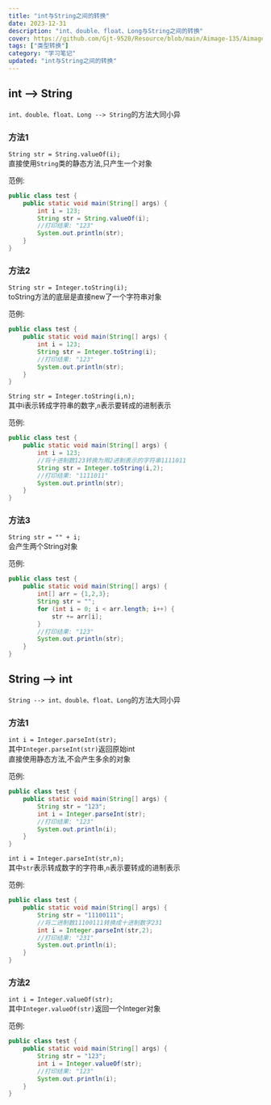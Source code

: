 ```yaml
---
title: "int与String之间的转换"
date: 2023-12-31
description: "int、double、float、Long与String之间的转换"
cover: https://github.com/Gjt-9520/Resource/blob/main/Aimage-135/Aimage83.jpg?raw=true
tags: ["类型转换"]
category: "学习笔记"
updated: "int与String之间的转换"
---
```


## int --> String

`int、double、float、Long --> String`的方法大同小异    

### 方法1

`String str = String.valueOf(i);`    
直接使用`String`类的静态方法,只产生一个对象   

范例: 

```java
public class test {
    public static void main(String[] args) {
        int i = 123;
        String str = String.valueOf(i);
        //打印结果: "123"
        System.out.println(str);
    }
}
```

### 方法2

`String str = Integer.toString(i);`   
toString方法的底层是直接new了一个字符串对象    

范例: 

```java
public class test {
    public static void main(String[] args) {
        int i = 123;
        String str = Integer.toString(i);
        //打印结果: "123"
        System.out.println(str);
    }
}
```

`String str = Integer.toString(i,n);`   
其中i表示转成字符串的数字,`n`表示要转成的进制表示    

范例: 

```java
public class test {
    public static void main(String[] args) {
        int i = 123;
        //将十进制数123转换为用2进制表示的字符串1111011
        String str = Integer.toString(i,2);
        //打印结果: "1111011"
        System.out.println(str);
    }
}
```

### 方法3

`String str = "" + i;`    
会产生两个String对象    

范例: 

```java
public class test {
    public static void main(String[] args) {
        int[] arr = {1,2,3};
        String str = "";
        for (int i = 0; i < arr.length; i++) {
            str += arr[i];
        }
        //打印结果: "123"
        System.out.println(str);
    }
}
```

## String --> int

`String --> int、double、float、Long`的方法大同小异    

### 方法1

`int i = Integer.parseInt(str);`    
其中`Integer.parseInt(str)`返回原始int   
直接使用静态方法,不会产生多余的对象    

范例: 

```java
public class test {
    public static void main(String[] args) {
        String str = "123";
        int i = Integer.parseInt(str);
        //打印结果: "123"
        System.out.println(i);
    }
}
```

`int i = Integer.parseInt(str,n);`    
其中`str`表示转成数字的字符串,`n`表示要转成的进制表示   

范例: 

```java
public class test {
    public static void main(String[] args) {
        String str = "11100111";
        //将二进制数11100111转换成十进制数字231
        int i = Integer.parseInt(str,2);
        //打印结果: "231"
        System.out.println(i);
    }
}
```

### 方法2

`int i = Integer.valueOf(str);`    
其中`Integer.valueOf(str)`返回一个Integer对象   

范例: 

```java
public class test {
    public static void main(String[] args) {
        String str = "123";
        int i = Integer.valueOf(str);
        //打印结果: "123"
        System.out.println(i);
    }
}
```